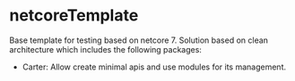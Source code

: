 # netcoreTemplate
Base template for testing based on netcore 7.
Solution based on clean architecture which includes the following packages:

 - Carter: Allow create minimal apis and use modules for its management.
